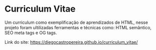
# Curriculum Vitae

Um curriculum como exemplificação de aprendizados de HTML, nesse projeto foram ultilizadas ferramentas e técnicas como: HTML semântico, SEO meta tags e OG tags.

Link do site: https://diegocastropereira.github.io/curriculum_vitae/
